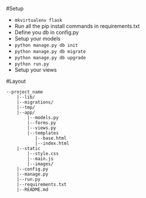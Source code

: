 #Setup

* `mkvirtualenv flask`
* Run all the pip install commands in requirements.txt
* Define you db in config.py
* Setup your models
* `python manage.py db init`
* `python manage.py db migrate`
* `python manage.py db upgrade`
* `python run.py`
* Setup your views




#Layout

    --project_name
        |--lib/
        |--migrations/
        |--tmp/
        |--app/
            |--models.py
            |--forms.py
            |--views.py
            |--templates
               |--base.html
               |--index.html
        |--static
            |--style.css
            |--main.js
            |--images/
        |--config.py
        |--manage.py
        |--run.py
        |--requirements.txt
        |--README.md